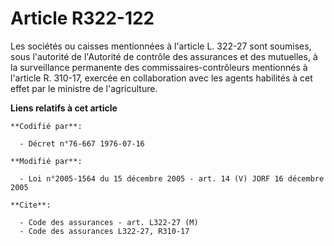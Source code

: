 # Article R322-122

Les sociétés ou caisses mentionnées à l'article L. 322-27 sont soumises, sous l'autorité de l'Autorité de contrôle des
assurances et des mutuelles, à la surveillance permanente des commissaires-contrôleurs mentionnés à l'article R. 310-17,
exercée en collaboration avec les agents habilités à cet effet par le ministre de l'agriculture.

**Liens relatifs à cet article**

	**Codifié par**:

	  - Décret n°76-667 1976-07-16

	**Modifié par**:

	  - Loi n°2005-1564 du 15 décembre 2005 - art. 14 (V) JORF 16 décembre 2005

	**Cite**:

	  - Code des assurances - art. L322-27 (M)
	  - Code des assurances L322-27, R310-17
